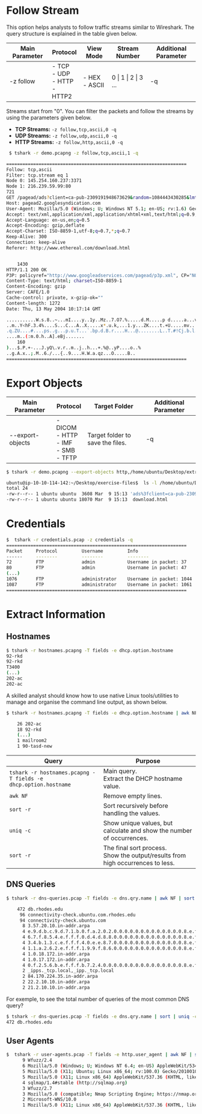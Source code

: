 # Follow Stream  
This option helps analysts to follow traffic streams similar to Wireshark. The query structure is explained in the table given below.

| **Main Parameter** | **Protocol**                        | **View Mode**    | **Stream Number**    | **Additional Parameter** |
| ------------------ | ----------------------------------- | ---------------- | -------------------- | ------------------------ |
| -z follow          | - TCP<br>- UDP<br>- HTTP<br>- HTTP2 | - HEX<br>- ASCII | 0 \| 1 \| 2 \| 3 ... | -q                       |
Streams start from "0". You can filter the packets and follow the streams by using the parameters given below.

- **TCP Streams:** `-z follow,tcp,ascii,0 -q`
- **UDP Streams:** `-z follow,udp,ascii,0 -q`
- **HTTP Streams:** `-z follow,http,ascii,0 -q`
```bash
 $ tshark -r demo.pcapng -z follow,tcp,ascii,1 -q

===================================================================
Follow: tcp,ascii
Filter: tcp.stream eq 1
Node 0: 145.254.160.237:3371
Node 1: 216.239.59.99:80
721
GET /pagead/ads?client=ca-pub-2309191948673629&random=1084443430285&lmt=1082467020&format=468x60_as&output=html&url=http%3A%2F%2Fwww.ethereal.com%2Fdownload.html&color_bg=FFFFFF&color_text=333333&color_link=000000&color_url=666633&color_border=666633 HTTP/1.1
Host: pagead2.googlesyndication.com
User-Agent: Mozilla/5.0 (Windows; U; Windows NT 5.1; en-US; rv:1.6) Gecko/20040113
Accept: text/xml,application/xml,application/xhtml+xml,text/html;q=0.9,text/plain;q=0.8,image/png,image/jpeg,image/gif;q=0.2,*/*;q=0.1
Accept-Language: en-us,en;q=0.5
Accept-Encoding: gzip,deflate
Accept-Charset: ISO-8859-1,utf-8;q=0.7,*;q=0.7
Keep-Alive: 300
Connection: keep-alive
Referer: http://www.ethereal.com/download.html


	1430
HTTP/1.1 200 OK
P3P: policyref="http://www.googleadservices.com/pagead/p3p.xml", CP="NOI DEV PSA PSD IVA PVD OTP OUR OTR IND OTC"
Content-Type: text/html; charset=ISO-8859-1
Content-Encoding: gzip
Server: CAFE/1.0
Cache-control: private, x-gzip-ok=""
Content-length: 1272
Date: Thu, 13 May 2004 10:17:14 GMT

...........W.s.8..~...mI....y..1y..Mz..7.O7.%.....d.M.....p d.....a...v...{...~/...{JO9..~n4~...6....(.,.Tv.e.Sr.mL.8K..-
..m..Y<hF.3.4%....S...C...A..X.....x*.u.k,...1.y...ZK....t.+U.....mv....3.......2.*.,...Fy..i...d..:.......4..B..t%..L..9..-$B.]...mmU.x..o.1...X.l.(.AL.f.....dX..KAh....Q......p$u.=1..;D...'.!%...Bw..{.Y/T...<...GY9J....?;.ww...Ywf..... >6..Ye.X..H_@.X.YM.$......#:.....D..~O..STrt..,4....H9W..!E.....&.X.=..P9..a...<...-.O.l.-m....h..p7.(O?.a..:..-knhie...
.q.ZU....#....ps..g...p.u.T...`.bp.d.B.r....H...@........L..T.#!Cj.b.l.l....a..........,drp.4..........:aj.....p.H...=......7z...M.........}...w...y`....In.p...........'.0hnp'..T*.@/.w..@5<..(..{5@_ ../.......}r.........=K....J...qcbX..}.Q.... .>.R....<.......b...sH.u.R...T.>.x.J.+.tb).L...U.(...>.........bOO.....m..OP.o.F'L..
....m..(:m.0.h..A].eBj.......
	160
)...$.P.+-...J.yQ\.v.r..m..j..h...+.%@..yP....o..%
..g.A.x..;.M..6./...{..9....H.W.a.qz...O.....B..
===================================================================

```
# Export Objects
| **Main Parameter** | **Protocol**                                  | **Target Folder**                | **Additional Parameter** |
| ------------------ | --------------------------------------------- | -------------------------------- | ------------------------ |
| --export-objects   | - DICOM<br>- HTTP<br>- IMF<br>- SMB<br>- TFTP | Target folder to save the files. | -q                       |
```bash
$ tshark -r demo.pcapng --export-objects http,/home/ubuntu/Desktop/extracted-by-tshark -q

ubuntu@ip-10-10-114-142:~/Desktop/exercise-files$  ls -l /home/ubuntu/Desktop/extracted-by-tshark/
total 24
-rw-r--r-- 1 ubuntu ubuntu  3608 Mar  9 15:13 'ads%3fclient=ca-pub-2309191948673629&random=1084443430285&lmt=1082467020&format=468x60_as&output=html&url=http%3A%2F%2Fwww.ethereal.com%2Fdownload.html&color_bg=FFFFFF&color_text=333333&color_link=000000&color_url=666633&color_border=666633'
-rw-r--r-- 1 ubuntu ubuntu 18070 Mar  9 15:13  download.html
```
# Credentials
```bash
$  tshark -r credentials.pcap -z credentials -q
===================================================================
Packet     Protocol         Username         Info            
------     --------         --------         --------
72         FTP              admin            Username in packet: 37
80         FTP              admin            Username in packet: 47
(...)
1076       FTP              administrator    Username in packet: 1044
1087       FTP              administrator    Username in packet: 1061
===================================================================
```
# Extract Information
## Hostnames
```bash
$ tshark -r hostnames.pcapng -T fields -e dhcp.option.hostname     
92-rkd
92-rkd
T3400
(...)
202-ac
202-ac
```

A skilled analyst should know how to use native Linux tools/utilities to manage and organise the command line output, as shown below.
```bash
$ tshark -r hostnames.pcapng -T fields -e dhcp.option.hostname | awk NF | sort -r | uniq -c | sort -r

    26 202-ac
    18 92-rkd
    (...)
    1 mailroom2
    1 90-tasd-new
```

| **Query**                                                      | **Purpose**                                                                         |
| -------------------------------------------------------------- | ----------------------------------------------------------------------------------- |
| `tshark -r hostnames.pcapng -T fields -e dhcp.option.hostname` | Main query.  <br>Extract the DHCP hostname value.                                   |
| `awk NF`                                                       | Remove empty lines.                                                                 |
| `sort -r`                                                      | Sort recursively before handling the values.                                        |
| `uniq -c`                                                      | Show unique values, but calculate and show the number of occurrences.               |
| `sort -r`                                                      | The final sort process.  <br>Show the output/results from high occurrences to less. |
## DNS Queries
```bash
$ tshark -r dns-queries.pcap -T fields -e dns.qry.name | awk NF | sort -r | uniq -c | sort -r

    472 db.rhodes.edu
     96 connectivity-check.ubuntu.com.rhodes.edu
     94 connectivity-check.ubuntu.com
      8 3.57.20.10.in-addr.arpa
      4 e.9.d.b.c.9.d.7.1.b.0.f.a.2.0.2.0.0.0.0.0.0.0.0.0.0.0.0.0.8.e.f.ip6.arpa
      4 6.7.f.8.5.4.e.f.f.f.0.d.4.d.8.8.0.0.0.0.0.0.0.0.0.0.0.0.0.8.e.f.ip6.arpa
      4 3.4.b.1.3.c.e.f.f.f.4.0.e.e.8.7.0.0.0.0.0.0.0.0.0.0.0.0.0.8.e.f.ip6.arpa
      4 1.1.a.2.6.2.e.f.f.f.1.9.9.f.8.6.0.0.0.0.0.0.0.0.0.0.0.0.0.8.e.f.ip6.arpa
      4 1.0.18.172.in-addr.arpa
      4 1.0.17.172.in-addr.arpa
      4 0.f.2.5.6.b.e.f.f.f.b.7.2.4.0.0.0.0.0.0.0.0.0.0.0.0.0.0.0.8.e.f.ip6.arpa
      2 _ipps._tcp.local,_ipp._tcp.local
      2 84.170.224.35.in-addr.arpa
      2 22.2.10.10.in-addr.arpa
      2 21.2.10.10.in-addr.arpa
```

For exemple, to see the total number of queries of the most common DNS query?
```bash
$ tshark -r dns-queries.pcap -T fields -e dns.qry.name | sort | uniq -c | sort -nr | head -1
472 db.rhodes.edu
```
## User Agents
```bash
$  tshark -r user-agents.pcap -T fields -e http.user_agent | awk NF | sort -r | uniq -c | sort -r
      9 Wfuzz/2.4
      6 Mozilla/5.0 (Windows; U; Windows NT 6.4; en-US) AppleWebKit/534.10 (KHTML, like Gecko) Chrome/8.0.552.237 Safari/534.10
      5 Mozilla/5.0 (X11; Ubuntu; Linux x86_64; rv:100.0) Gecko/20100101 Firefox/100.0
      5 Mozilla/5.0 (X11; Linux x86_64) AppleWebKit/537.36 (KHTML, like Gecko) Chrome/60.0.3112.32 Safari/537.36
      4 sqlmap/1.4#stable (http://sqlmap.org)
      3 Wfuzz/2.7
      3 Mozilla/5.0 (compatible; Nmap Scripting Engine; https://nmap.org/book/nse.html)
      2 Microsoft-WNS/10.0
      1 Mozilla/5.0 (X11; Linux x86_64) AppleWebKit/537.36 (KHTML, like Gecko) Chrome/52.0.2743.82 Safari/537.36
```